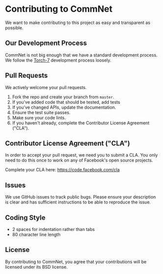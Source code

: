 # Contributing to CommNet
We want to make contributing to this project as easy and transparent as
possible.

## Our Development Process
CommNet is not big enough that we have a standard development process.
We follow the [Torch-7](https://github.com/torch/torch7/blob/master/CONTRIBUTING.md) development process loosely.

## Pull Requests
We actively welcome your pull requests.

1. Fork the repo and create your branch from `master`.
2. If you've added code that should be tested, add tests
3. If you've changed APIs, update the documentation.
4. Ensure the test suite passes.
5. Make sure your code lints.
6. If you haven't already, complete the Contributor License Agreement ("CLA").

## Contributor License Agreement ("CLA")
In order to accept your pull request, we need you to submit a CLA. You only need
to do this once to work on any of Facebook's open source projects.

Complete your CLA here: <https://code.facebook.com/cla>

## Issues
We use GitHub issues to track public bugs. Please ensure your description is
clear and has sufficient instructions to be able to reproduce the issue.

## Coding Style
* 2 spaces for indentation rather than tabs
* 80 character line length

## License
By contributing to CommNet, you agree that your contributions will be licensed
under its BSD license.